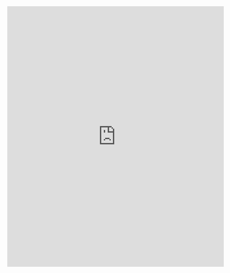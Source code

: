 <embed src="https://drive.google.com/viewerng/
viewer?embedded=true&url=https://github.com/ZMRFlora/Portfolio/blob/gh-pages/Files/Mengru's%20Resume.pdf" width="500" height="600">
